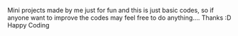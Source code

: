 Mini projects made by me just for fun and this is just basic codes, so if anyone want to improve the codes may feel free to do anything.... Thanks :D Happy Coding

